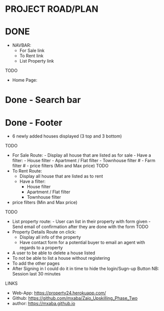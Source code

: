 # PROJECT ROAD/PLAN

# DONE

- NAVBAR:
  - For Sale link
  - To Rent link
  - List Property link

TODO

- Home Page:

# Done - Search bar
# Done - Footer

- 6 newly added houses displayed (3 top and 3 bottom)

TODO

- For Sale Route: - Display all house that are listed as for sale - Have a filter: - House filter - Apartment / Flat filter - Townhouse filter # - Farm filter # - price filters (Min and Max price)
  TODO
- To Rent Route:
  - Display all house that are listed as to rent
  - Have a filter:
    - House filter
    - Apartment / Flat filter
    - Townhouse filter
- price filters (Min and Max price)

TODO

- List property route: - User can list in their property with form given - Send email of confirmation after they are done with the form
  TODO
- Property Details Route on click:
  - Display all info of the property
  - Have contact form for a potential buyer to email an agent with regards to a property
- A user to be able to delete a house listed
- To not be able to list a house without registering
- To add the other pages
- After Signing in I could do it in time to hide the login/Sugn-up Button
NB: Session last 30 minutes


LINKS
- Web-App: https://property24.herokuapp.com/
- Github: https://github.com/mxaba/Zaio_Upskilling_Phase_Two
- author: https://mxaba.github.io

